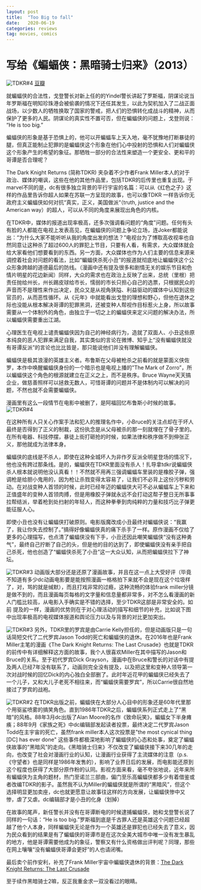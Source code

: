 ```yaml
---
layout: post
title:  "Too Big to fall"
date:   2020-06-19
categories: reviews
tag: movies, comics
---
```

# 写给《蝙蝠侠：黑暗骑士归来》（2013）
![TDKR#4](/assets/tdkr-poster.png)
[豆瓣](https://movie.douban.com/subject/11443810/)


就蝙蝠侠的合法性，戈登警长对新上任的的Yindel警长讲起了罗斯福，阴谋论说当年罗斯福在明知珍珠港会被偷袭的情况下还任其发生，以此为契机加入了二战正面战场，以少数人的牺牲换取了国家的警戒，把人们的恐惧转化成战斗的精神，从而保护了更多的人民。阴谋论的真实性不置可否，但在蝙蝠侠的问题上，戈登则说： “He is too big.”

蝙蝠侠的形象是基于恐惧上的，他可以开蝙蝠车上天入地，毫不犹豫地打断暴徒的腿，但真正能制止犯罪的是蝙蝠侠这个形象在他们心中投射的恐惧和人们对蝙蝠侠这个形象产生的希望的象征。那牺牲一部分的合法性来塑造一个更安全、更和平的哥谭是否合理呢？

The Dark Knight Returns (简称TDKR) 夹杂着不少作者Frank Miller本人的对于政治、媒体的嘲讽，这些在他的其他作品里，包括TDKR的后传里也重复出现。于marvel不同的是，dc有很多独立背景的平行宇宙的名篇：可以从《红色之子》这样的作品里告诉你超人如果在苏联一方呈现的故事，也可以像TDKR 一样告诉你无政府主义蝙蝠侠如何对抗“真实，正义，美国做派“（truth, justice and the American way）的超人，可以从不同的角度来展现出角色的内核。

在TDKR中，媒体的报道出现率极高，还多次强调看问题的“角度”问题。任何有头有脸的人都能在电视上发表高见，在蝙蝠侠的问题上争论立场，连Joker都能说出：“为什么大家不能听听从我的角度出发的想法？”电视台为了博取高收视率也自然同意让这种杀了超过600人的罪犯上节目，只要有人看，有需求，大众媒体就会给大家看他们想要看到的东西。另一方面，大众媒体也作为人们主要的信息来源来调控着社会对问题的看法，比如“蝙蝠侠杀死小丑”的报道就彻底地让蝙蝠侠这个公众形象跨越的道德最后的防线。（漫画中还有提及很多和剧情无关的娱乐节目和色情片明星的花边新闻）同样，大众的需求也在政治上反映了出来，总统（里根）把责任抛给州长，州长踢皮球给市长，懦弱的市长只担心自己的选票，只根据民众的声音而不是理性来作出决定，民众又是从视角狭隘、利益驱动的媒体中认知到这些官员的，从而恶性循环。从《元年》中就能看出戈登的理想和野心，但他在退休之际也没能从根本解决哥谭的犯罪黑洞，还被变种人帮视作目标惹火上身，所以故事需要从一个体制外的角色，由独立于一切之上的蝙蝠侠来定义问题的解决办法，所以蝙蝠侠需要重出江湖。

心理医生在电视上谴责蝙蝠侠因为自己的神经病行为，造就了双面人、小丑这些原本纯良的恶人犯罪来满足自我，其实类似的言论在微博、知乎上“没有蝙蝠侠就没有哥谭反派”的言论也比比皆是，那只能说他们并没有理解蝙蝠侠。

蝙蝠侠是极其浪漫的英雄主义者。布鲁斯在父母被枪杀之前看的就是蒙面义侠佐罗，本作中唤醒蝙蝠侠身份的一个暗示也是电视上播的”The Mark of Zorro”，所以蝙蝠侠这个角色的根源就建立在正义之上，而不是秩序。Bruce Wayne天天搞企业，做慈善照样可以拯救无数人，可惜哥谭的问题并不是体制内可以解决的问题，不然也就不会需要蝙蝠侠。

漫画里有这么一段情节在电影中被删了，是阿福回忆布鲁斯小时候的故事。
![TDKR#4](/assets/tdkr1.webp)

在这种所有人只关心作案手法和犯人的推理名作中，小Bruce的关注点却在于坏人最终是否得到了正义的制裁，这份执念是从父母被杀的那一刻就埋在了骨子里的。在所有电器、科技停摆，暴徒上街打砸抢的时候，如果法律和秩序做不到伸张正义，那他就成为法律本身。

蝙蝠侠的底线是不杀人，即使在这种全城坏人为非作歹反派全明星登场的情况下，他也没有跨过那条线。是的，蝙蝠侠在TDKR里面没有杀人！扎导拿tdkr说蝙蝠侠杀人根本就说明他没认真看！！不然就不用再三强调蝙蝠车里装的是橡胶子弹，强调枪是给胆小鬼用的，因为枪让杀戮变得太容易了，让我们不必背上这份污秽和劳动。在对战变种人首领的时候，此时已经年迈的蝙蝠侠大可不必从蝙蝠车上下来和正值盛年的变种人首领肉搏，但是用橡胶子弹就永远不会打动这帮子整日无所事事拉帮结派，举着枪到处扫射的年轻人，而这种拳拳到肉纯粹的力量和技巧比子弹更能征服人心。

即使小丑也没有让蝙蝠侠打破原则。电影版魔改成小丑最终对蝙蝠侠说：“我赢了，我让你失去控制了。”搞得好像蝙蝠侠真的痛下杀手了一样。原作漫画不仅给了更多的心理描写，也点清了蝙蝠侠没有下手，小丑还因此嘲笑蝙蝠侠“没有这种勇气”，最终自己拧断了自己的头，但是他的目的达到了，即使蝙蝠侠没有亲手把自己杀死，他也创造了“蝙蝠侠杀死了小丑”这一大众认知，从而把蝙蝠侠拉下了神坛。


![TDKR#3](/assets/tdkr2.webp)
动画版大部分还是还原了漫画故事，并且在这一点上大受好评（毕竟不知道有多少dc动画电影要是能按照漫画一格格拍下来就不会是现在这个垃圾样了，对，骂的就是缄默），而且打戏非常的过瘾，这种流畅的体验frank miller分镜是做不到的，而且漫画每页每格的文字量和信息量都非常多，对不怎么看漫画的新人门槛比较高，从电影入手确实是不错的选择，至少TDKR这部是非常安全的。如前  提及的一样，漫画的优势则在于对心理活动的描写和细节的补充，比如说下图中出现率极高的电视媒体报道和舆论压力以及与背景的对比更加突出。


![TDKR#3](/assets/tdkr3.webp)
另外，TDKR里的罗宾是由Carrie Kelly担任的，但是动画版只是一句话简短交代了二代罗宾Jason Todd的死亡和蝙蝠侠的退休。在2016年也是Frank Miller主笔的漫画《The Dark Knight Returns: The Last Crusade》也就是TDKR的前传中有详细解释这方面的故事，我个人很喜欢Miller在其中描写的Jason和Bruce的关系。至于初代罗宾Dick Grayson，漫画中在Bruce和警长的对话中有提及两人已经7年没有联系了，动画则完全没有提及，以及把这里和变种人领导第一次对战时候的回忆Dick的内心独白全部删了。此时年近花甲的蝙蝠侠已经失去了一个儿子，又和大儿子老死不相往来，而“蝙蝠侠需要罗宾”，所以Carrie很自然地接过了罗宾的战袍。


![TDKR#2](/assets/tdkr4.webp)
在TDKR出版之前，蝙蝠侠在大部分人心目中的形象还是60年代里那个用驱鲨喷雾的搞笑角色。直到1986年TDKR之后，蝙蝠侠系列正式走上了“黑暗”的风格。88年3月dc出版了Alan Moore的名作《致命玩笑》，蝙蝠女下半身瘫痪；88年9月《家族之死》中dc编辑部发起读者投票，最终决定二代罗宾Jason Todd在主宇宙的死亡，虽然frank miller本人这次投票是”the most cynical thing [DC] has ever done" 这些事件都极深地影响了蝙蝠侠的心态和处事，奠定了蝙蝠侠故事的“黑暗风”的走向。《黑暗骑士归来》不仅改变了蝙蝠侠接下来30几年的走向，也改变了社会对漫画行业的认知，让漫画行业获得了主流媒体的注意（p.s.《守望者》也是同样是1986年发售的），影响了业界日后的发展，而电影能还原到这个程度也获得了大部分原作粉的认同。影视方面来看，毫不夸张地说，近年来所有蝙蝠侠为主角的题材，热门至诺兰三部曲，偏门至乐高蝙蝠侠都多少有着借鉴或者改编TDKR的影子。虽然我不认为Miller的蝙蝠侠就是所谓的“黑暗风”，但这个选择明显更加卖座，dc也就更愿意让故事往这样的方向发展，让蝙蝠侠惨中又惨，虐了又虐。dc编辑部才是小丑的化身（划掉）

在故事的尾声，新任警长并没有在哥谭断电的时候逮捕蝙蝠侠，她和戈登警长说了同样的一句话：“He is too big.”罗斯福到底是千古罪人还是英雄这个问题已经超越了他个人本身，同样蝙蝠侠无论是作为一个英雄还是罪犯也已经失去了意义，因为民众看到的结果是有了蝙蝠侠的哥谭市是在这次全美大城市中唯一没有发生暴乱的地方，他是哥谭需要他成为的象征，警察又有什么资格做出评判呢？同理，那些在网上嚷嚷“没有蝙蝠侠哥谭会更好”的人也请闭嘴。

最后卖个前作安利，补充了Frank Miller宇宙中蝙蝠侠退休的背景：[The Dark Knight Returns: The Last Crusade](https://book.douban.com/subject/26760607/)

至于续作黑暗骑士2嘛，反正我重金求一双没看过的眼睛。
